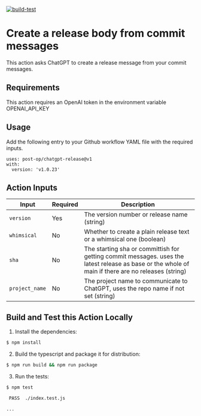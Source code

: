 [![build-test](https://github.com/post-op/chatgpt-release/actions/workflows/test.yml/badge.svg)](https://github.com/post-op/chatgpt-release/actions/workflows/test.yml)

# Create a release body from commit messages

This action asks ChatGPT to create a release message from your commit messages.

## Requirements

This action requires an OpenAI token in the environment variable OPENAI_API_KEY

## Usage

Add the following entry to your Github workflow YAML file with the required inputs.

```
uses: post-op/chatgpt-release@v1
with:
  version: 'v1.0.23'
```

## Action Inputs

| Input | Required | Description |
| --- | --- | --- |
| `version` | Yes | The version number or release name (string) |
| `whimsical` | No | Whether to create a plain release text or a whimsical one (boolean) |
| `sha` | No | The starting sha or committish for getting commit messages. uses the latest release as base or the whole of main if there are no releases (string) |
| `project_name` | No | The project name to communicate to ChatGPT, uses the repo name if not set (string) |

## Build and Test this Action Locally

1. Install the dependencies:

```bash
$ npm install
```

2. Build the typescript and package it for distribution: 

```bash
$ npm run build && npm run package
```

3. Run the tests:

```bash
$ npm test

 PASS  ./index.test.js

...
```